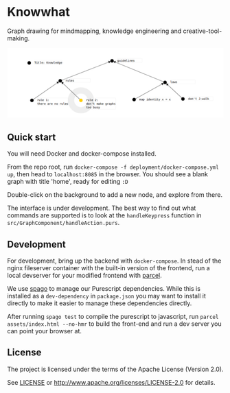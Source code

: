 # Knowwhat

Graph drawing for mindmapping, knowledge engineering and creative-tool-making.

![example graph](./exampleGraph.png)


## Quick start

You will need Docker and docker-compose installed.

From the repo root, run `docker-compose -f deployment/docker-compose.yml up`, then head to `localhost:8085` in the browser. You should see a blank graph with title 'home', ready for editing `:D`

Double-click on the background to add a new node, and explore from there.

The interface is under development. The best way to find out what commands are supported is to look at the `handleKeypress` function in `src/GraphComponent/handleAction.purs`.


## Development

For development, bring up the backend with `docker-compose`. In stead of the nginx fileserver container with the built-in version of the frontend, run a local devserver for your modified frontend with [parcel](https://parceljs.org/).

We use [spago](https://github.com/spacchetti/spago) to manage our Purescript dependencies.
While this is installed as a `dev-dependency` in `package.json` you may want to install it directly to make it easier to manage these dependencies directly.

After running `spago test` to compile the purescript to javascript, run `parcel assets/index.html --no-hmr` to build the front-end and run a dev server you can point your browser at. 


## License

The project is licensed under the terms of the Apache License (Version 2.0).

See [LICENSE](./LICENSE) or http://www.apache.org/licenses/LICENSE-2.0 for details.
